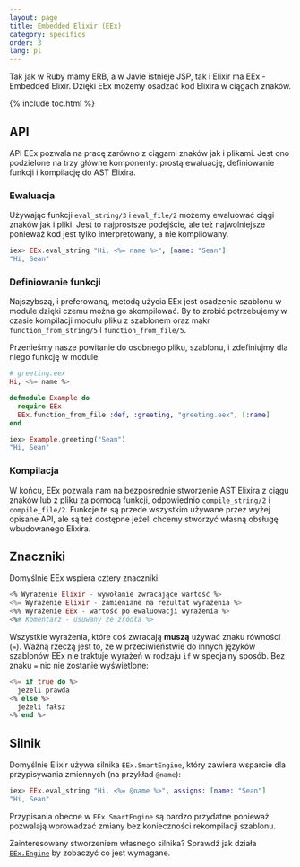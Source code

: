 ```yaml
---
layout: page
title: Embedded Elixir (EEx)
category: specifics
order: 3
lang: pl
---
```


Tak jak w Ruby mamy ERB, a w Javie istnieje JSP, tak i Elixir ma EEx - Embedded Elixir. Dzięki EEx możemy osadzać kod Elixira w ciągach znaków.  

{% include toc.html %}

## API

API EEx pozwala na pracę zarówno z ciągami znaków jak i plikami. Jest ono podzielone na trzy główne komponenty: prostą ewaluację, definiowanie funkcji i kompilację do AST Elixira.

### Ewaluacja

Używając funkcji `eval_string/3` i `eval_file/2` możemy ewaluować ciągi znaków jak i pliki. Jest to najprostsze podejście, ale też najwolniejsze ponieważ kod jest tylko interpretowany, a nie kompilowany.

```elixir
iex> EEx.eval_string "Hi, <%= name %>", [name: "Sean"]
"Hi, Sean"
```

### Definiowanie funkcji

Najszybszą, i preferowaną, metodą użycia EEx jest osadzenie szablonu w module dzięki czemu można go skompilować. By to zrobić potrzebujemy w czasie kompilacji modułu pliku z szablonem oraz makr `function_from_string/5` i `function_from_file/5`.

Przenieśmy nasze powitanie do osobnego pliku, szablonu, i zdefiniujmy dla niego funkcję w module: 

```elixir
# greeting.eex
Hi, <%= name %>

defmodule Example do
  require EEx
  EEx.function_from_file :def, :greeting, "greeting.eex", [:name]
end

iex> Example.greeting("Sean")
"Hi, Sean"
```

### Kompilacja

W końcu, EEx pozwala nam na bezpośrednie stworzenie AST Elixira z ciągu znaków lub z pliku za pomocą funkcji, odpowiednio `compile_string/2` i `compile_file/2`.  Funkcje  te są przede wszystkim używane przez wyżej opisane API, ale są też dostępne jeżeli chcemy stworzyć własną obsługę wbudowanego Elixira.

## Znaczniki

Domyślnie EEx wspiera cztery znaczniki:

```elixir
<% Wyrażenie Elixir - wywołanie zwracające wartość %>
<%= Wyrażenie Elixir - zamieniane na rezultat wyrażenia %>
<%% Wyrażenie EEx - wartość po ewaluowacji wyrażenia %>
<%# Komentarz - usuwany ze źródła %>
```

Wszystkie wyrażenia, które coś zwracają __muszą__ używać znaku równości (`=`).  Ważną rzeczą jest to, że w przeciwieństwie do innych języków szablonów EEx nie traktuje wyrażeń w rodzaju `if` w specjalny sposób.  Bez znaku `=` nic nie zostanie wyświetlone:

```elixir
<%= if true do %>
  jeżeli prawda
<% else %>
  jeżeli fałsz
<% end %>
```

## Silnik

Domyślnie Elixir używa silnika `EEx.SmartEngine`, który zawiera wsparcie dla przypisywania zmiennych (na przykład `@name`):

```elixir
iex> EEx.eval_string "Hi, <%= @name %>", assigns: [name: "Sean"]
"Hi, Sean"
```

Przypisania obecne w `EEx.SmartEngine` są bardzo przydatne ponieważ pozwalają wprowadzać zmiany bez konieczności rekompilacji szablonu.

Zainteresowany stworzeniem własnego silnika? Sprawdź jak działa [`EEx.Engine`](http://elixir-lang.org/docs/stable/eex/EEx.Engine.html) by zobaczyć co jest wymagane. 

